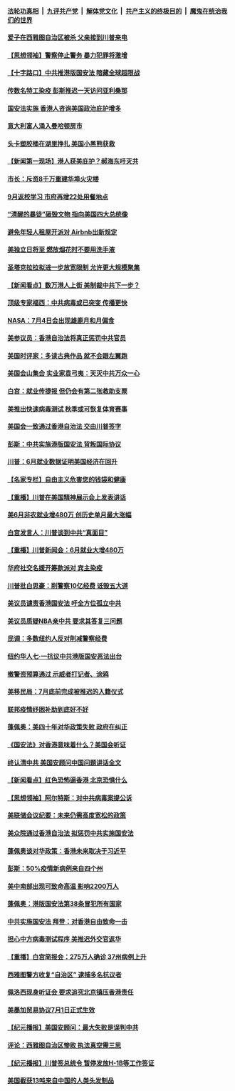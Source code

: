 ####  [法轮功真相](../../../../basic/blob/master/README.md?t=07040031) &nbsp;|&nbsp; [九评共产党](../../../../9ping.md/blob/master/README.md?t=07040031) &nbsp;|&nbsp; [解体党文化](../../../../jtdwh.md/blob/master/README.md?t=07040031)  &nbsp;|&nbsp; [共产主义的终极目的](../../../../gczydzjmd.md/blob/master/README.md?t=07040031) &nbsp;|&nbsp; [魔鬼在统治我们的世界](../../../../mgztzwmdsj.md/blob/master/README.md?t=07040031) 

#### [爱子在西雅图自治区被杀 父亲接到川普来电](../pages/nsc412/n12230784.md?t=07040031) 

#### [【思想领袖】警察停止警务 暴力犯罪将激增](../pages/nsc412/n12230459.md?t=07040031) 

#### [【十字路口】中共推港版国安法 暗藏全球超限战](../pages/nsc412/n12229018.md?t=07040031) 

#### [传数名特工染疫 彭斯推迟一天访问亚利桑那](../pages/nsc412/n12230340.md?t=07040031) 

#### [国安法实施  香港人咨询美国政治庇护增多](../pages/nsc412/n12229212.md?t=07040031) 

#### [意大利富人涌入曼哈顿房市](../pages/nsc412/n12229195.md?t=07040031) 

#### [头卡塑胶桶在湖里挣扎 美国小黑熊获救](../pages/nsc412/n12229306.md?t=07040031) 

#### [【新闻第一现场】港人获美庇护？郝海东吁灭共](../pages/nsc412/n12229482.md?t=07040031) 

#### [市长：斥资8千万重建华埠火灾楼](../pages/nsc412/n12229192.md?t=07040031) 

#### [9月返校学习 市府再增22处用餐地点](../pages/nsc412/n12229231.md?t=07040031) 

#### [“清醒的暴徒”砸毁文物 指向美国四大总统像](../pages/nsc412/n12229219.md?t=07040031) 

#### [避免年轻人租屋开派对  Airbnb出新规定](../pages/nsc412/n12229401.md?t=07040031) 

#### [美独立日将至 燃放烟花时不要用洗手液](../pages/nsc412/n12228400.md?t=07040031) 

#### [圣塔克拉拉拟进一步放宽限制  允许更大规模聚集](../pages/nsc412/n12229274.md?t=07040031) 

#### [【新闻看点】数万港人上街 美制裁中共下一步？](../pages/nsc412/n12227994.md?t=07040031) 

#### [顶级专家福西：中共病毒或已突变 传播更快](../pages/nsc412/n12228898.md?t=07040031) 

#### [NASA：7月4日会出现雄鹿月和月偏食](../pages/nsc412/n12228899.md?t=07040031) 

#### [美参议员：香港自治法将真正惩罚中共官员](../pages/nsc412/n12228696.md?t=07040031) 

#### [美国时评家：多读古典作品 就不会跟左翼跑](../pages/nsc412/n12228838.md?t=07040031) 

#### [美国会山集会 实业家袁弓夷：天灭中共万众一心](../pages/nsc412/n12228149.md?t=07040031) 

#### [白宫：就业传捷报 但仍会有第二张救助支票](../pages/nsc412/n12228451.md?t=07040031) 

#### [美推出快速病毒测试 秋季或可恢复体育赛事](../pages/nsc412/n12228297.md?t=07040031) 

#### [美国会一致通过香港自治法 交由川普签字](../pages/nsc412/n12228230.md?t=07040031) 

#### [彭斯：中共实施港版国安法 背叛国际协议](../pages/nsc412/n12228135.md?t=07040031) 

#### [川普：6月就业数据证明美国经济在回升](../pages/nsc412/n12228059.md?t=07040031) 

#### [【名家专栏】自由主义危害您的钱袋和健康](../pages/nsc412/n12227823.md?t=07040031) 

#### [【重播】川普在美国精神展示会上发表讲话](../pages/nsc412/n12227943.md?t=07040031) 

#### [美6月非农就业增480万 创历史单月最大涨幅](../pages/nsc412/n12227911.md?t=07040031) 

#### [白宫发言人：川普谈到中共“真面目”](../pages/nsc412/n12227638.md?t=07040031) 

#### [【重播】川普新闻会：6月就业大增480万](../pages/nsc412/n12227778.md?t=07040031) 

#### [华府社交名媛开筹款派对 宾主染疫](../pages/nsc412/n12227449.md?t=07040031) 

#### [川普批白思豪：削警察10亿经费 诋毁五大道](../pages/nsc412/n12226360.md?t=07040031) 

#### [美议员谴责香港国安法 吁全方位孤立中共](../pages/nsc412/n12227173.md?t=07040031) 

#### [美议员质疑NBA亲中共 要求其答复三问题](../pages/nsc412/n12226782.md?t=07040031) 

#### [民调：多数纽约人反对削减警察经费](../pages/nsc412/n12226365.md?t=07040031) 

#### [纽约华人七‧一抗议中共港版国安恶法出台](../pages/nsc412/n12226352.md?t=07040031) 

#### [撤警资预算通过 示威者打记者、涂鸦](../pages/nsc412/n12226317.md?t=07040031) 

#### [美移民局：7月底前完成被推迟的入籍仪式](../pages/nsc412/n12226333.md?t=07040031) 

#### [联邦疫情纾困补助到底好不好](../pages/nsc412/n12226379.md?t=07040031) 

#### [蓬佩奥：美四十年对华政策失败 政府在纠正](../pages/nsc412/n12226169.md?t=07040031) 

#### [《国安法》对香港意味着什么？美国会听证](../pages/nsc412/n12225932.md?t=07040031) 

#### [终认清中共 美国安顾问中国问题讲话全文](../pages/nsc412/n12225398.md?t=07040031) 

#### [【新闻看点】红色恐怖逼香港 北京恐惧什么](../pages/nsc412/n12225821.md?t=07040031) 

#### [【思想领袖】阿尔特斯：对中共病毒案提公诉](../pages/nsc412/n12132039.md?t=07040031) 

#### [美联储会议纪要：未来仍需高度宽松的政策](../pages/nsc412/n12225944.md?t=07040031) 

#### [美众院通过香港自治法 拟惩罚中共实施国安法](../pages/nsc412/n12225765.md?t=07040031) 

#### [蓬佩奥谈对华政策：香港未来取决于习近平](../pages/nsc412/n12225535.md?t=07040031) 

#### [彭斯：50%疫情新病例来自四个州](../pages/nsc412/n12225661.md?t=07040031) 

#### [美中南部出现可致命高温 影响2200万人](../pages/nsc412/n12225509.md?t=07040031) 

#### [蓬佩奥：港版国安法第38条冒犯所有国家](../pages/nsc412/n12225492.md?t=07040031) 

#### [中共实施国安法 拜登：对香港自由致命一击](../pages/nsc412/n12225488.md?t=07040031) 

#### [担心中方病毒测试程序 美推迟外交官返华](../pages/nsc412/n12225504.md?t=07040031) 

#### [【重播】白宫简报会：275万人确诊 37州病例上升](../pages/nsc412/n12225524.md?t=07040031) 

#### [西雅图警方收复“自治区” 逮捕多名抗议者](../pages/nsc412/n12225413.md?t=07040031) 

#### [佩洛西现身听证会 要求追究北京镇压香港责任](../pages/nsc412/n12225292.md?t=07040031) 

#### [美墨加贸易协议7月1日正式生效](../pages/nsc412/n12225352.md?t=07040031) 

#### [【纪元播报】美国安顾问：最大失败是误判中共](../pages/nsc412/n12225244.md?t=07040031) 

#### [评论：西雅图自治区惨败 执法真空需三思](../pages/nsc412/n12222690.md?t=07040031) 

#### [【纪元播报】川普签总统令 暂停发放H-1B等工作签证](../pages/nsc412/n12225208.md?t=07040031) 

#### [美国截获13吨来自中国的人类头发制品](../pages/nsc412/n12225251.md?t=07040031) 

